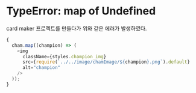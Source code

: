 # TypeError: map of Undefined

card maker 프로젝트를 만들다가 위와 같은 에러가 발생하였다.

```js
{
  cham.map((champion) => (
    <img
      className={styles.champion_img}
      src={require(`../../image/chamImage/${champion}.png`).default}
      alt="champion"
    />
  ));
}
```
